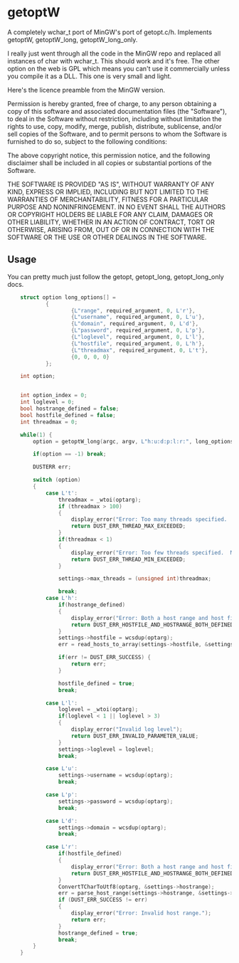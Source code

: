 # getoptW

A completely wchar_t port of MinGW's port of getopt.c/h.  Implements getoptW, getoptW_long, getoptW_long_only.

I really just went through all the code in the MinGW repo and replaced all instances of char with wchar_t.  This should work and it's free.  The other option on the web is GPL which means you can't use it commercially unless you compile it as a DLL.  This one is very small and light.

Here's the licence preamble from the MinGW version.

Permission is hereby granted, free of charge, to any person obtaining a
copy of this software and associated documentation files (the "Software"),
to deal in the Software without restriction, including without limitation
the rights to use, copy, modify, merge, publish, distribute, sublicense,
and/or sell copies of the Software, and to permit persons to whom the
Software is furnished to do so, subject to the following conditions:

The above copyright notice, this permission notice, and the following
disclaimer shall be included in all copies or substantial portions of
the Software.

THE SOFTWARE IS PROVIDED "AS IS", WITHOUT WARRANTY OF ANY KIND, EXPRESS
OR IMPLIED, INCLUDING BUT NOT LIMITED TO THE WARRANTIES OF MERCHANTABILITY,
FITNESS FOR A PARTICULAR PURPOSE AND NONINFRINGEMENT.  IN NO EVENT SHALL
THE AUTHORS OR COPYRIGHT HOLDERS BE LIABLE FOR ANY CLAIM, DAMAGES OR OTHER
LIABILITY, WHETHER IN AN ACTION OF CONTRACT, TORT OR OTHERWISE, ARISING
FROM, OUT OF OR IN CONNECTION WITH THE SOFTWARE OR THE USE OR OTHER
DEALINGS IN THE SOFTWARE.

## Usage
You can pretty much just follow the getopt, getopt_long, getopt_long_only docs.
```c
    struct option long_options[] =
            {
                    {L"range", required_argument, 0, L'r'},
                    {L"username", required_argument, 0, L'u'},
                    {L"domain", required_argument, 0, L'd'},
                    {L"password", required_argument, 0, L'p'},
                    {L"loglevel", required_argument, 0, L'l'},
                    {L"hostfile", required_argument, 0, L'h'},
                    {L"threadmax", required_argument, 0, L't'},
                    {0, 0, 0, 0}
            };

    int option;


    int option_index = 0;
    int loglevel = 0;
    bool hostrange_defined = false;
    bool hostfile_defined = false;
    int threadmax = 0;

    while(1) {
        option = getoptW_long(argc, argv, L"h:u:d:p:l:r:", long_options, &option_index);

        if(option == -1) break;

        DUSTERR err;

        switch (option)
        {
            case L't':
                threadmax = _wtoi(optarg);
                if (threadmax > 100)
                {
                    display_error("Error: Too many threads specified.  Max is 100.");
                    return DUST_ERR_THREAD_MAX_EXCEEDED;
                }
                if(threadmax < 1)
                {
                    display_error("Error: Too few threads specified.  Min is 1.");
                    return DUST_ERR_THREAD_MIN_EXCEEDED;
                }

                settings->max_threads = (unsigned int)threadmax;

                break;
            case L'h':
                if(hostrange_defined)
                {
                    display_error("Error: Both a host range and host file were defined.  Please define only one.");
                    return DUST_ERR_HOSTFILE_AND_HOSTRANGE_BOTH_DEFINED;
                }
                settings->hostfile = wcsdup(optarg);
                err = read_hosts_to_array(settings->hostfile, &settings->hosts);

                if(err != DUST_ERR_SUCCESS) {
                    return err;
                }

                hostfile_defined = true;
                break;

            case L'l':
                loglevel = _wtoi(optarg);
                if(loglevel < 1 || loglevel > 3)
                {
                    display_error("Invalid log level");
                    return DUST_ERR_INVALID_PARAMETER_VALUE;
                }
                settings->loglevel = loglevel;
                break;

            case L'u':
                settings->username = wcsdup(optarg);
                break;

            case L'p':
                settings->password = wcsdup(optarg);
                break;

            case L'd':
                settings->domain = wcsdup(optarg);
                break;

            case L'r':
                if(hostfile_defined)
                {
                    display_error("Error: Both a host range and host file were defined.  Please define only one.");
                    return DUST_ERR_HOSTFILE_AND_HOSTRANGE_BOTH_DEFINED;
                }
                ConvertTCharToUtf8(optarg, &settings->hostrange);
                err = parse_host_range(settings->hostrange, &settings->hosts);
                if (DUST_ERR_SUCCESS != err)
                {
                    display_error("Error: Invalid host range.");
                    return err;
                }
                hostrange_defined = true;
                break;
        }
    }

```